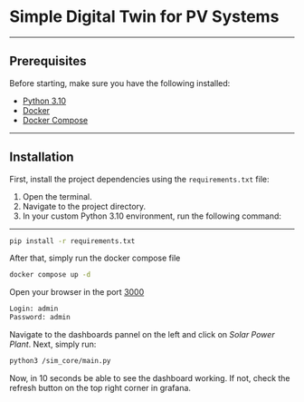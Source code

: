 # Simple Digital Twin for PV Systems

---

## Prerequisites

Before starting, make sure you have the following installed:

- [Python 3.10](https://www.python.org/downloads/)
- [Docker](https://www.docker.com/products/docker-desktop)
- [Docker Compose](https://docs.docker.com/compose/install/)

---

## Installation

First, install the project dependencies using the `requirements.txt` file:

1. Open the terminal.
2. Navigate to the project directory.
3. In your custom Python 3.10 environment, run the following command:

---

```bash
pip install -r requirements.txt
```
After that, simply run the docker compose file 

```bash
docker compose up -d
```
Open your browser in the port [3000](http://localhost:3000/)
```bash
Login: admin
Password: admin
```
Navigate to the dashboards pannel on the left and click on _Solar Power Plant_.
Next, simply run:
```bash
python3 /sim_core/main.py
```
Now, in 10 seconds be able to see the dashboard working. If not, check the refresh button on the top right corner in grafana.
